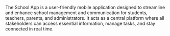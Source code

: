 The School App is a user-friendly mobile application designed to streamline and enhance school management and communication for students, teachers, parents, and administrators.
It acts as a central platform where all stakeholders can access essential information, manage tasks, and stay connected in real time.
